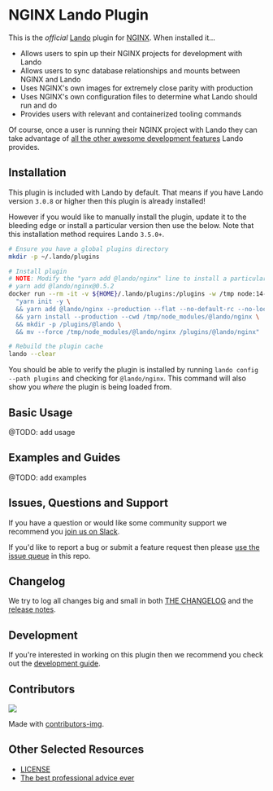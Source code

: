 # NGINX Lando Plugin

This is the _official_ [Lando](https://lando.dev) plugin for [NGINX](NGINX). When installed it...

* Allows users to spin up their NGINX projects for development with Lando
* Allows users to sync database relationships and mounts between NGINX and Lando
* Uses NGINX's own images for extremely close parity with production
* Uses NGINX's own configuration files to determine what Lando should run and do
* Provides users with relevant and containerized tooling commands

Of course, once a user is running their NGINX project with Lando they can take advantage of [all the other awesome development features](https://docs.lando.dev) Lando provides.

## Installation

This plugin is included with Lando by default. That means if you have Lando version `3.0.8` or higher then this plugin is already installed!

However if you would like to manually install the plugin, update it to the bleeding edge or install a particular version then use the below. Note that this installation method requires Lando `3.5.0+`.

```bash
# Ensure you have a global plugins directory
mkdir -p ~/.lando/plugins

# Install plugin
# NOTE: Modify the "yarn add @lando/nginx" line to install a particular version eg
# yarn add @lando/nginx@0.5.2
docker run --rm -it -v ${HOME}/.lando/plugins:/plugins -w /tmp node:14-alpine sh -c \
  "yarn init -y \
  && yarn add @lando/nginx --production --flat --no-default-rc --no-lockfile --link-duplicates \
  && yarn install --production --cwd /tmp/node_modules/@lando/nginx \
  && mkdir -p /plugins/@lando \
  && mv --force /tmp/node_modules/@lando/nginx /plugins/@lando/nginx"

# Rebuild the plugin cache
lando --clear
```

You should be able to verify the plugin is installed by running `lando config --path plugins` and checking for `@lando/nginx`. This command will also show you _where_ the plugin is being loaded from.

## Basic Usage

@TODO: add usage

## Examples and Guides

@TODO: add examples

## Issues, Questions and Support

If you have a question or would like some community support we recommend you [join us on Slack](https://launchpass.com/devwithlando).

If you'd like to report a bug or submit a feature request then please [use the issue queue](https://github.com/lando/nginx/issues/new/choose) in this repo.

## Changelog

We try to log all changes big and small in both [THE CHANGELOG](https://github.com/lando/nginx/blob/main/CHANGELOG.md) and the [release notes](https://github.com/lando/nginx/releases).

## Development

If you're interested in working on this plugin then we recommend you check out the [development guide](https://github.com/lando/nginx/blob/main/docs/development.md).

## Contributors

<a href="https://github.com/lando/nginx/graphs/contributors">
  <img src="https://contrib.rocks/image?repo=lando/nginx" />
</a>

Made with [contributors-img](https://contrib.rocks).

## Other Selected Resources

* [LICENSE](https://github.com/lando/nginx/blob/main/LICENSE.md)
* [The best professional advice ever](https://www.youtube.com/watch?v=tkBVDh7my9Q)
